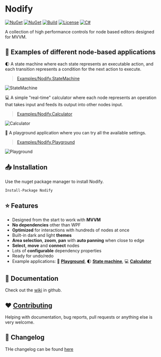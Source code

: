 
# Nodify
[![NuGet](https://img.shields.io/nuget/v/Nodify?style=for-the-badge&logo=nuget&label=release)](https://www.nuget.org/packages/Nodify/)
[![NuGet](https://img.shields.io/nuget/dt/Nodify?label=downloads&style=for-the-badge&logo=nuget)](https://www.nuget.org/packages/Nodify)
[![Build](https://img.shields.io/github/workflow/status/miroiu/nodify/Build?style=for-the-badge&logo=.net)](https://github.com/miroiu/nodify/actions)
[![License](https://img.shields.io/github/license/miroiu/nodify?style=for-the-badge)](https://github.com/miroiu/nodify/blob/master/LICENSE)
[![C#](https://img.shields.io/static/v1?label=docs&message=WIP&color=orange&style=for-the-badge)](https://github.com/miroiu/nodify/wiki)

 A collection of high performance controls for node based editors designed for MVVM.

## 🚀 Examples of different node-based applications

🌓 A state machine where each state represents an executable action, and each transition represents a condition for the next action to execute.

> [Examples/Nodify.StateMachine](Examples/Nodify.StateMachine)

![StateMachine](https://i.imgur.com/nVKV5ly.gif)

💻 A simple "real-time" calculator where each node represents an operation that takes input and feeds its output into other nodes input.

> [Examples/Nodify.Calculator](Examples/Nodify.Calculator)

![Calculator](https://i.imgur.com/jonrZAq.gif)

🎨 A playground application where you can try all the available settings.

> [Examples/Nodify.Playground](Examples/Nodify.Playground)

![Playground](https://i.imgur.com/aqrUpuP.gif)

## 📥 Installation
Use the nuget package manager to install Nodify.

```
Install-Package Nodify
```

## ⭐️ Features
 
 - Designed from the start to work with **MVVM**
 - **No dependencies** other than WPF
 - **Optimized** for interactions with hundreds of nodes at once
 - Built-in dark and light **themes**
 - **Area selection**, **zoom**, **pan** with **auto panning** when close to edge
 - **Select**, **move** and **connect** nodes
 - Lots of **configurable** dependency properties
 - Ready for undo/redo
 - Example applications: 🎨 [**Playground**](Examples/Nodify.Playground), 🌓 [**State machine**](Examples/Nodify.StateMachine), 💻 [**Calculator**](Examples/Nodify.Calculator)
 
## 📝 Documentation

Check out the [wiki](/wiki) in github.

## ❤️ [Contributing](CONTRIBUTING.md)

Helping with documentation, bug reports, pull requests or anything else is very welcome. 

## 📃 Changelog

THe changelog can be found [here](CHANGELOG.md)

